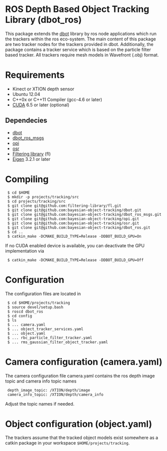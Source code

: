 # ROS Depth Based Object Tracking Library (dbot_ros)

This package extends the [dbot](https://github.com/bayesian-object-tracking/dbot) library by ros node applications which run the trackers within the ros eco-system. The main content of this package are two tracker nodes for the trackers provided in dbot. Additionally, the package contains a tracker service which is based on the particle filter based tracker.
All trackers require mesh models in Wavefront (.obj) format.

# Requirements
 * Kinect or XTION depth sensor
 * Ubuntu 12.04
 * C++0x or C++11 Compiler (gcc-4.6 or later)
 * [CUDA](https://developer.nvidia.com/cuda-downloads) 6.5 or later (optional)
 
## Dependecies
 * [dbot](https://github.com/bayesian-object-tracking/dbot)
 * [dbot_ros_msgs](https://github.com/bayesian-object-tracking/dbot_ros_msgs)
 * [opi](https://github.com/bayesian-object-tracking/opi)
 * [osr](https://github.com/bayesian-object-tracking/osr)
 * [Filtering library](https://github.com/filtering-library/fl) (fl)
 * [Eigen](http://eigen.tuxfamily.org/) 3.2.1 or later
 
 
# Compiling

     $ cd $HOME
     $ mkdir -p projects/tracking/src  
     $ cd projects/tracking/src
     $ git clone git@github.com:filtering-library/fl.git
     $ git clone git@github.com:bayesian-object-tracking/dbot.git
     $ git clone git@github.com:bayesian-object-tracking/dbot_ros_msgs.git
     $ git clone git@github.com:bayesian-object-tracking/opi.git
     $ git clone git@github.com:bayesian-object-tracking/osr.git
     $ git clone git@github.com:bayesian-object-tracking/dbot_ros.git
     $ cd ..
     $ catkin_make -DCMAKE_BUILD_TYPE=Release -DDBOT_BUILD_GPU=On

If no CUDA enabled device is available, you can deactivate the GPU implementation via 

     $ catkin_make -DCMAKE_BUILD_TYPE=Release -DDBOT_BUILD_GPU=Off

# Configuration
The configuration files are located in

     $ cd $HOME/projects/tracking
     $ source devel/setup.bash
     $ roscd dbot_ros
     $ cd config
     $ ls
     $ ... camera.yaml  
     $ ... object_tracker_services.yaml  
     $ ... object.yaml  
     $ ... rbc_particle_filter_tracker.yaml  
     $ ... rms_gaussian_filter_object_tracker.yaml

# Camera configuration (camera.yaml)
The camera configuration file camera.yaml contains the ros depth image topic and camera info topic names

     depth_image_topic: /XTION/depth/image
     camera_info_topic: /XTION/depth/camera_info 

Adjust the topic names if needed.

# Object configuration (object.yaml)
The trackers assume that the tracked object models exist somewhere as a catkin package in your workspace `$HOME/projects/tracking`. 
